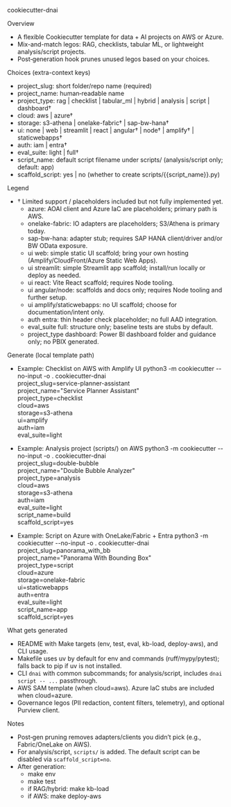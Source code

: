 cookiecutter-dnai

Overview
- A flexible Cookiecutter template for data + AI projects on AWS or Azure.
- Mix-and-match legos: RAG, checklists, tabular ML, or lightweight analysis/script projects.
- Post‑generation hook prunes unused legos based on your choices.

Choices (extra-context keys)
- project_slug: short folder/repo name (required)
- project_name: human‑readable name
- project_type: rag | checklist | tabular_ml | hybrid | analysis | script | dashboard†
- cloud: aws | azure†
- storage: s3-athena | onelake-fabric† | sap-bw-hana†
- ui: none | web | streamlit | react | angular† | node† | amplify† | staticwebapps†
- auth: iam | entra†
- eval_suite: light | full†
- script_name: default script filename under scripts/ (analysis/script only; default: app)
- scaffold_script: yes | no (whether to create scripts/{{script_name}}.py)

Legend
- † Limited support / placeholders included but not fully implemented yet.
  - azure: AOAI client and Azure IaC are placeholders; primary path is AWS.
  - onelake-fabric: IO adapters are placeholders; S3/Athena is primary today.
  - sap-bw-hana: adapter stub; requires SAP HANA client/driver and/or BW OData exposure.
  - ui web: simple static UI scaffold; bring your own hosting (Amplify/CloudFront/Azure Static Web Apps).
  - ui streamlit: simple Streamlit app scaffold; install/run locally or deploy as needed.
  - ui react: Vite React scaffold; requires Node tooling.
  - ui angular/node: scaffolds and docs only; requires Node tooling and further setup.
  - ui amplify/staticwebapps: no UI scaffold; choose for documentation/intent only.
  - auth entra: thin header check placeholder; no full AAD integration.
  - eval_suite full: structure only; baseline tests are stubs by default.
  - project_type dashboard: Power BI dashboard folder and guidance only; no PBIX generated.

Generate (local template path)
- Example: Checklist on AWS with Amplify UI
  python3 -m cookiecutter --no-input -o . cookiecutter-dnai \
    project_slug=service-planner-assistant \
    project_name="Service Planner Assistant" \
    project_type=checklist \
    cloud=aws \
    storage=s3-athena \
    ui=amplify \
    auth=iam \
    eval_suite=light

- Example: Analysis project (scripts/) on AWS
  python3 -m cookiecutter --no-input -o . cookiecutter-dnai \
    project_slug=double-bubble \
    project_name="Double Bubble Analyzer" \
    project_type=analysis \
    cloud=aws \
    storage=s3-athena \
    auth=iam \
    eval_suite=light \
    script_name=build \
    scaffold_script=yes

- Example: Script on Azure with OneLake/Fabric + Entra
  python3 -m cookiecutter --no-input -o . cookiecutter-dnai \
    project_slug=panorama_with_bb \
    project_name="Panorama With Bounding Box" \
    project_type=script \
    cloud=azure \
    storage=onelake-fabric \
    ui=staticwebapps \
    auth=entra \
    eval_suite=light \
    script_name=app \
    scaffold_script=yes

What gets generated
- README with Make targets (env, test, eval, kb-load, deploy-aws), and CLI usage.
- Makefile uses uv by default for env and commands (ruff/mypy/pytest); falls back to pip if uv is not installed.
- CLI `dnai` with common subcommands; for analysis/script, includes `dnai script -- ...` passthrough.
- AWS SAM template (when cloud=aws). Azure IaC stubs are included when cloud=azure.
- Governance legos (PII redaction, content filters, telemetry), and optional Purview client.

Notes
- Post‑gen pruning removes adapters/clients you didn’t pick (e.g., Fabric/OneLake on AWS).
- For analysis/script, `scripts/` is added. The default script can be disabled via `scaffold_script=no`.
- After generation:
  - make env
  - make test
  - if RAG/hybrid: make kb-load
  - if AWS: make deploy-aws

